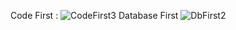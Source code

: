 Code First :
![CodeFirst3](https://github.com/Apolos666/CodeFirstAndDbFirst/assets/65549968/d63cc94e-4fa1-4539-a23c-a95ea4a01702)
Database First
![DbFirst2](https://github.com/Apolos666/CodeFirstAndDbFirst/assets/65549968/e2525142-92e2-42f3-b2f9-4de71c3a2c7c)
